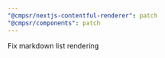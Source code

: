 ```yaml
---
"@cmpsr/nextjs-contentful-renderer": patch
"@cmpsr/components": patch
---
```


Fix markdown list rendering
